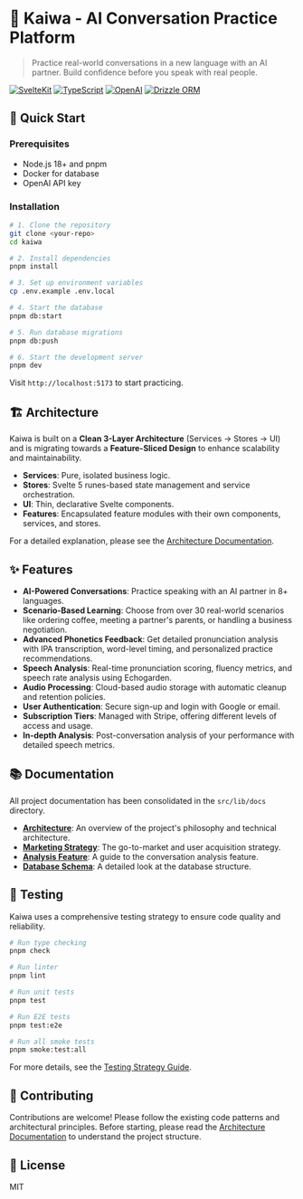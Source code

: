 # 🎯 Kaiwa - AI Conversation Practice Platform

> Practice real-world conversations in a new language with an AI partner. Build confidence before you speak with real people.

[![SvelteKit](https://img.shields.io/badge/SvelteKit-FF3E00?style=for-the-badge&logo=svelte&logoColor=white)]()
[![TypeScript](https://img.shields.io/badge/TypeScript-007ACC?style=for-the-badge&logo=typescript&logoColor=white)]()
[![OpenAI](https://img.shields.io/badge/OpenAI-412991?style=for-the-badge&logo=openai&logoColor=white)]()
[![Drizzle ORM](https://img.shields.io/badge/Drizzle%20ORM-C5F74F?style=for-the-badge&logo=drizzle&logoColor=black)]()

## 🚀 Quick Start

### Prerequisites

- Node.js 18+ and pnpm
- Docker for database
- OpenAI API key

### Installation

```bash
# 1. Clone the repository
git clone <your-repo>
cd kaiwa

# 2. Install dependencies
pnpm install

# 3. Set up environment variables
cp .env.example .env.local

# 4. Start the database
pnpm db:start

# 5. Run database migrations
pnpm db:push

# 6. Start the development server
pnpm dev
```

Visit `http://localhost:5173` to start practicing.

## 🏗️ Architecture

Kaiwa is built on a **Clean 3-Layer Architecture** (Services → Stores → UI) and is migrating towards a **Feature-Sliced Design** to enhance scalability and maintainability.

- **Services**: Pure, isolated business logic.
- **Stores**: Svelte 5 runes-based state management and service orchestration.
- **UI**: Thin, declarative Svelte components.
- **Features**: Encapsulated feature modules with their own components, services, and stores.

For a detailed explanation, please see the [Architecture Documentation](src/lib/docs/architecture.md).

## ✨ Features

- **AI-Powered Conversations**: Practice speaking with an AI partner in 8+ languages.
- **Scenario-Based Learning**: Choose from over 30 real-world scenarios like ordering coffee, meeting a partner's parents, or handling a business negotiation.
- **Advanced Phonetics Feedback**: Get detailed pronunciation analysis with IPA transcription, word-level timing, and personalized practice recommendations.
- **Speech Analysis**: Real-time pronunciation scoring, fluency metrics, and speech rate analysis using Echogarden.
- **Audio Processing**: Cloud-based audio storage with automatic cleanup and retention policies.
- **User Authentication**: Secure sign-up and login with Google or email.
- **Subscription Tiers**: Managed with Stripe, offering different levels of access and usage.
- **In-depth Analysis**: Post-conversation analysis of your performance with detailed speech metrics.

## 📚 Documentation

All project documentation has been consolidated in the `src/lib/docs` directory.

- **[Architecture](src/lib/docs/core-architecture.md)**: An overview of the project's philosophy and technical architecture.
- **[Marketing Strategy](src/lib/docs/strategy-marketing.md)**: The go-to-market and user acquisition strategy.
- **[Analysis Feature](src/lib/docs/feature-analysis.md)**: A guide to the conversation analysis feature.
- **[Database Schema](src/lib/docs/core-database-schema.md)**: A detailed look at the database structure.

## 🧪 Testing

Kaiwa uses a comprehensive testing strategy to ensure code quality and reliability.

```bash
# Run type checking
pnpm check

# Run linter
pnpm lint

# Run unit tests
pnpm test

# Run E2E tests
pnpm test:e2e

# Run all smoke tests
pnpm smoke:test:all
```

For more details, see the [Testing Strategy Guide](src/lib/docs/dev_testing_strategy.md).

## 🤝 Contributing

Contributions are welcome! Please follow the existing code patterns and architectural principles. Before starting, please read the [Architecture Documentation](src/lib/docs/architecture.md) to understand the project structure.

## 📄 License

MIT
